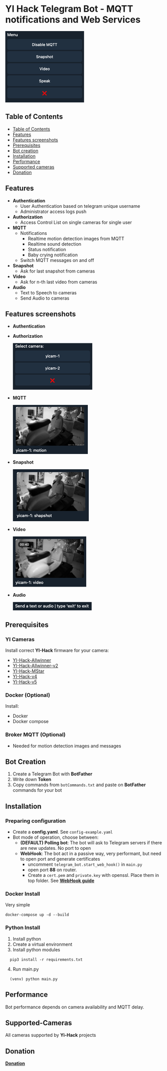 # YI Hack Telegram Bot - MQTT notifications and Web Services

![alt text](images/bot-commands.png)

## Table of Contents

- [Table of Contents](#table-of-contents)
- [Features](#features)
- [Features screenshots](#features-screenshots)
- [Prerequisites](#prerequisites)
- [Bot creation](#bot-creation)
- [Installation](#installation)
- [Performance](#performance)
- [Supported cameras](#supported-cameras)
- [Donation](#donation)

## Features

- **Authentication**
    - User Authentication based on telegram unique username
    - Administrator access logs push
- **Authorization**
    - Access Control List on single cameras for single user
- **MQTT**
    - Notifications
        - Realtime motion detection images from MQTT
        - Realtime sound detection
        - Status notification
        - Baby crying notification
    - Switch MQTT messages on and off
- **Snapshot**
    - Ask for last snapshot from cameras
- **Video**
    - Ask for n-th last video from cameras
- **Audio**
    - Text to Speech to cameras
    - Send Audio to cameras

## Features screenshots
- **Authentication**
- **Authorization**
    
    ![alt text](images/select-camera.png)
- **MQTT**

    ![alt text](images/motion.png) 
- **Snapshot**

    ![alt text](images/snapshot.png) 
- **Video**

    ![alt text](images/video.png)
- **Audio**
    
    ![alt text](images/ttx.png)


## Prerequisites

### YI Cameras

Install correct **YI-Hack** firmware for your camera:

- [YI-Hack-Allwinner](https://github.com/roleoroleo/yi-hack-Allwinner/)
- [YI-Hack-Allwinner-v2](https://github.com/roleoroleo/yi-hack-Allwinner-v2/)
- [YI-Hack-MStar](https://github.com/roleoroleo/yi-hack-MStar/)
- [YI-Hack-v4](https://github.com/TheCrypt0/yi-hack-v4)
- [YI-Hack-v5](https://github.com/alienatedsec/yi-hack-v5)

### Docker (Optional)

Install:

- Docker
- Docker compose

### Broker MQTT (Optional)

- Needed for motion detection images and messages

## Bot Creation

1. Create a Telegram Bot with **BotFather**
2. Write down **Token**
3. Copy commands from `botCommands.txt` and paste on **BotFather** commands for your bot

## Installation

### Preparing configuration

- Create a **config.yaml**. See `config-example.yaml`
- Bot mode of operation, choose between:
    - **(DEFAULT) Polling bot**:
        The bot will ask to Telegram servers if there are new updates. No port to open
    - **WebHook**:
        The bot act in a passive way, very performant, but need to open port and generate certificates
        - uncomment `telegram_bot.start_web_hook()` in `main.py`
        - open port **88** on router.
        - Create a `cert.pem` and `private.key` with openssl. Place them in top folder. See [**WebHook
          guide**](https://github.com/python-telegram-bot/python-telegram-bot/wiki/Webhooks)


### Docker Install

Very simple

```shell
docker-compose up -d --build   
```

### Python Install

1. Install python
2. Create a virtual environment
3. Install python modules

```shell
  pip3 install -r requirements.txt
```

4. Run main.py

```shell
  (venv) python main.py
```

## Performance

Bot performance depends on camera availability and MQTT delay.

## Supported-Cameras

All cameras supported by **Yi-Hack** projects

## Donation

[**Donation**](paypal.me/LucaGiulianini)
